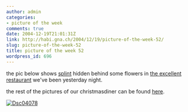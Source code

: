 ```yaml
---
author: admin
categories:
- picture of the week
comments: true
date: 2004-12-19T21:01:31Z
link: http://habi.gna.ch/2004/12/19/picture-of-the-week-52/
slug: picture-of-the-week-52
title: picture of the week 52
wordpress_id: 696
---
```


the pic below shows [splint](http://splint.ch/) hidden behind some flowers in [the excellent restaurant](http://www.mahamaya.ch/) we've been yesterday night.
  
the rest of the pictures of our christmasdiner can be found [here](http://habi.gna.ch/pics/Weihnachtsessen04/).



[![Dsc04078](http://habi.gna.ch/blog/images/DSC04078-tm.jpg)](http://habi.gna.ch/blog/images/DSC04078.jpg)

